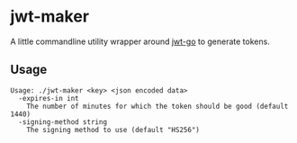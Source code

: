 jwt-maker
=========

A little commandline utility wrapper around [jwt-go][] to generate tokens.

[jwt-go]: https://github.com/dgrijalva/jwt-go

Usage
-----

```
Usage: ./jwt-maker <key> <json encoded data>
  -expires-in int
    The number of minutes for which the token should be good (default 1440)
  -signing-method string
    The signing method to use (default "HS256")
```

